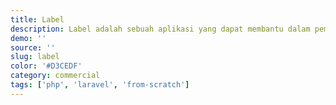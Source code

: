```yaml
---
title: Label
description: Label adalah sebuah aplikasi yang dapat membantu dalam pembuatan label Qrcode dan nomor seri produk, yang digunakan untuk mengetahui keaslian produk.
demo: ''
source: ''
slug: label
color: '#D3CEDF'
category: commercial
tags: ['php', 'laravel', 'from-scratch']
---
```

